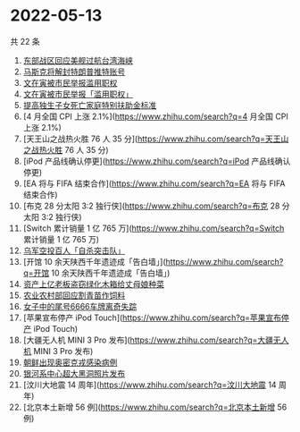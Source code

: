 # 2022-05-13

共 22 条

<!-- BEGIN ZHIHUSEARCH -->
<!-- 最后更新时间 Fri May 13 2022 06:12:50 GMT+0800 (China Standard Time) -->
1. [东部战区回应美舰过航台湾海峡](https://www.zhihu.com/search?q=东部战区回应美舰过航台湾海峡)
1. [马斯克将解封特朗普推特账号](https://www.zhihu.com/search?q=马斯克将解封特朗普推特账号)
1. [文在寅被市民举报滥用职权](https://www.zhihu.com/search?q=文在寅被市民举报滥用职权)
1. [文在寅被市民举报「滥用职权」](https://www.zhihu.com/search?q=文在寅被市民举报「滥用职权」)
1. [提高独生子女死亡家庭特别扶助金标准](https://www.zhihu.com/search?q=提高独生子女死亡家庭特别扶助金标准)
1. [4 月全国 CPI 上涨 2.1%](https://www.zhihu.com/search?q=4 月全国 CPI 上涨 2.1%)
1. [天王山之战热火胜 76 人 35 分](https://www.zhihu.com/search?q=天王山之战热火胜 76 人 35 分)
1. [iPod 产品线确认停更](https://www.zhihu.com/search?q=iPod 产品线确认停更)
1. [EA 将与 FIFA 结束合作](https://www.zhihu.com/search?q=EA 将与 FIFA 结束合作)
1. [布克 28 分太阳 3:2 独行侠](https://www.zhihu.com/search?q=布克 28 分太阳 3:2 独行侠)
1. [Switch 累计销量 1 亿 765 万](https://www.zhihu.com/search?q=Switch 累计销量 1 亿 765 万)
1. [乌军空投百人「自杀突击队」](https://www.zhihu.com/search?q=乌军空投百人「自杀突击队」)
1. [开馆 10 余天陕西千年遗迹成「告白墙」](https://www.zhihu.com/search?q=开馆 10 余天陕西千年遗迹成「告白墙」)
1. [资产上亿老板盗窃绿化木箱给丈母娘种菜](https://www.zhihu.com/search?q=资产上亿老板盗窃绿化木箱给丈母娘种菜)
1. [农业农村部回应割青苗作饲料](https://www.zhihu.com/search?q=农业农村部回应割青苗作饲料)
1. [女子中的尾号6666车牌离奇失踪](https://www.zhihu.com/search?q=女子中的尾号6666车牌离奇失踪)
1. [苹果宣布停产 iPod Touch](https://www.zhihu.com/search?q=苹果宣布停产 iPod Touch)
1. [大疆无人机 MINI 3 Pro 发布](https://www.zhihu.com/search?q=大疆无人机 MINI 3 Pro 发布)
1. [朝鲜出现奥密克戎感染病例](https://www.zhihu.com/search?q=朝鲜出现奥密克戎感染病例)
1. [银河系中心超大黑洞照片发布](https://www.zhihu.com/search?q=银河系中心超大黑洞照片发布)
1. [汶川大地震 14 周年](https://www.zhihu.com/search?q=汶川大地震 14 周年)
1. [北京本土新增 56 例](https://www.zhihu.com/search?q=北京本土新增 56 例)
<!-- END ZHIHUSEARCH -->
